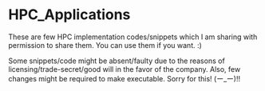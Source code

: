 # HPC_Applications
These are few HPC implementation codes/snippets which I am sharing with permission to share them. You can use them if you want. :)

Some snippets/code might be absent/faulty due to the reasons of licensing/trade-secret/good will in the favor of the company. Also, few changes might be required to make executable. Sorry for this! 
(ー_ー)!!
